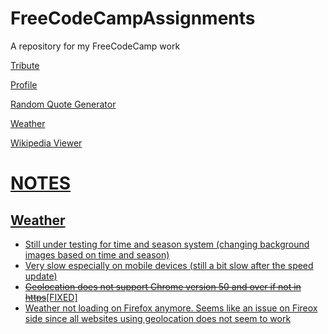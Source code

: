 # FreeCodeCampAssignments
A repository for my FreeCodeCamp work

<p><a href = "http://juhongkim.tk/FreeCodeCampAssignments/tribute">Tribute</a></p>
<p><a href = "http://juhongkim.tk/FreeCodeCampAssignments/profile">Profile</a></p>
<p><a href = "http://juhongkim.tk/FreeCodeCampAssignments/randomQuoteGenerator">Random Quote Generator</a></p>
<p><a href = "http://juhongkim.tk/FreeCodeCampAssignments/weather">Weather</a></p>
<p><a href = "http://juhongkim.tk/FreeCodeCampAssignments/wikiViewer/">Wikipedia Viewer</p>

<p>
<h1><u>NOTES</u></h1>
<h2>Weather</h2>
<ul>
<li>Still under testing for time and season system (changing background images based on time and season)</li>
<li>Very slow especially on mobile devices (still a bit slow after the speed update)</li>
<li><s>Geolocation does not support Chrome version 50 and over if not in https</s>[FIXED]</li>
<li>Weather not loading on Firefox anymore. Seems like an issue on Fireox side since all websites using geolocation does not seem to work</li>
</ul>
</p>
